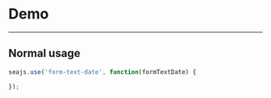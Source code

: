 # Demo

---

## Normal usage

````javascript
seajs.use('form-text-date', function(formTextDate) {

});
````
